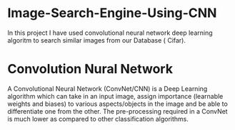 # Image-Search-Engine-Using-CNN

In this project I have used convolutional neural network deep learning algoritm to search similar 
images from our Database ( Cifar).

# Convolution Nural Network

A Convolutional Neural Network (ConvNet/CNN) is a Deep Learning algorithm which can take in an input image, assign importance (learnable weights and biases) to various aspects/objects in the image and be able to differentiate one from the other. 
The pre-processing required in a ConvNet is much lower as compared to other classification algorithms.

